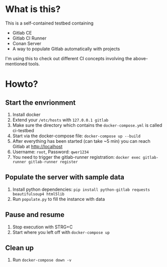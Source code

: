 # What is this?
This is a self-contained testbed containing
* Gitlab CE
* Gitlab CI Runner
* Conan Server
* A way to populate Gitlab automatically with projects

I'm using this to check out different CI concepts involving the above-mentioned tools.

# Howto?
## Start the envrionment
1. Install docker
1. Extend your `/etc/hosts` with `127.0.0.1 gitlab`
1. Make sure the directory which contains the `docker-compose.yml` is called ci-testbed
1. Start via the docker-compose file: `docker-compose up --build`
1. After everything has been started (can take ~5 min) you can reach Gitlab at [http://localhost](http://localhost)
1. Username: `root`, Password: `qwer1234`
1. You need to trigger the gitlab-runner registration: `docker exec gitlab-runner gitlab-runner register`

## Populate the server with sample data
1. Install python dependencies: `pip install python-gitlab requests beautifulsoup4 html5lib`
1. Run `populate.py` to fill the instance with data

## Pause and resume
1. Stop execution with STRG+C
1. Start where you left off with `docker-compose up`

## Clean up
1. Run `docker-compose down -v`

